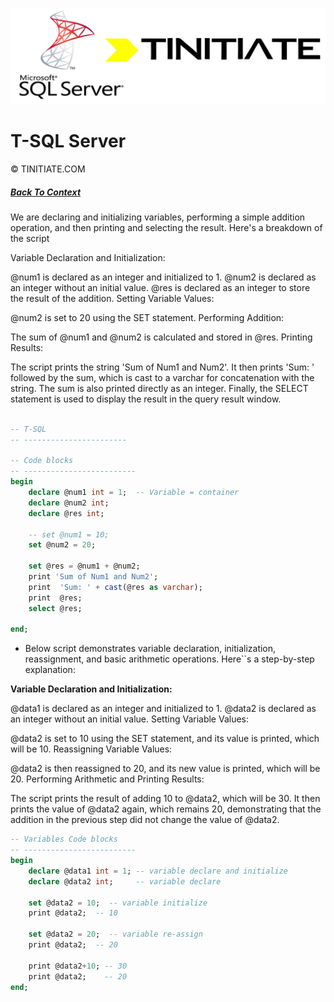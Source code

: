 ![Tinitiate SQLSERVER Training](./sqlserver_tinitiate.png)

# T-SQL Server
&copy; TINITIATE.COM

##### [Back To Context](./README.md)
We are declaring and initializing variables, performing a simple addition operation, and then printing and selecting the result. Here's a breakdown of the script

Variable Declaration and Initialization:

@num1 is declared as an integer and initialized to 1.
@num2 is declared as an integer without an initial value.
@res is declared as an integer to store the result of the addition.
Setting Variable Values:

@num2 is set to 20 using the SET statement.
Performing Addition:

The sum of @num1 and @num2 is calculated and stored in @res.
Printing Results:

The script prints the string 'Sum of Num1 and Num2'.
It then prints 'Sum: ' followed by the sum, which is cast to a varchar for concatenation with the string.
The sum is also printed directly as an integer.
Finally, the SELECT statement is used to display the result in the query result window.

```sql

-- T-SQL
-- -----------------------

-- Code blocks
-- -------------------------
begin
    declare @num1 int = 1;  -- Variable = container
    declare @num2 int;
    declare @res int;
    
    -- set @num1 = 10; 
    set @num2 = 20;

    set @res = @num1 + @num2;
    print 'Sum of Num1 and Num2';
    print  'Sum: ' + cast(@res as varchar);
    print  @res;
    select @res;

end;
```

* Below script demonstrates variable declaration, initialization, reassignment, and basic arithmetic operations. Here``s a step-by-step explanation:

**Variable Declaration and Initialization:**

@data1 is declared as an integer and initialized to 1.
@data2 is declared as an integer without an initial value.
Setting Variable Values:

@data2 is set to 10 using the SET statement, and its value is printed, which will be 10.
Reassigning Variable Values:

@data2 is then reassigned to 20, and its new value is printed, which will be 20.
Performing Arithmetic and Printing Results:

The script prints the result of adding 10 to @data2, which will be 30.
It then prints the value of @data2 again, which remains 20, demonstrating that the addition in the previous step did not change the value of @data2.

```sql 
-- Variables Code blocks
-- -------------------------
begin
    declare @data1 int = 1; -- variable declare and initialize
    declare @data2 int;     -- variable declare
    
    set @data2 = 10;  -- variable initialize
    print @data2;  -- 10

    set @data2 = 20;  -- variable re-assign
    print @data2;  -- 20

    print @data2+10; -- 30
    print @data2;    -- 20
end;

```
